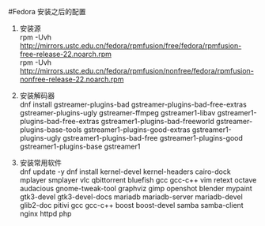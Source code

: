 #Fedora 安装之后的配置
1. 安装源  
rpm -Uvh http://mirrors.ustc.edu.cn/fedora/rpmfusion/free/fedora/rpmfusion-free-release-22.noarch.rpm  
rpm -Uvh http://mirrors.ustc.edu.cn/fedora/rpmfusion/nonfree/fedora/rpmfusion-nonfree-release-22.noarch.rpm

2. 安装解码器  
dnf install gstreamer-plugins-bad gstreamer-plugins-bad-free-extras gstreamer-plugins-ugly gstreamer-ffmpeg gstreamer1-libav gstreamer1-plugins-bad-free-extras gstreamer1-plugins-bad-freeworld gstreamer-plugins-base-tools gstreamer1-plugins-good-extras gstreamer1-plugins-ugly gstreamer1-plugins-bad-free gstreamer1-plugins-good gstreamer1-plugins-base gstreamer1

3. 安装常用软件  
dnf update -y
dnf install kernel-devel kernel-headers cairo-dock mplayer smplayer vlc qbittorrent bluefish gcc gcc-c++ vim retext octave audacious gnome-tweak-tool graphviz gimp openshot blender mypaint gtk3-devel gtk3-devel-docs mariadb mariadb-server mariadb-devel glib2-doc pitivi gcc gcc-c++ boost boost-devel samba samba-client nginx httpd php


